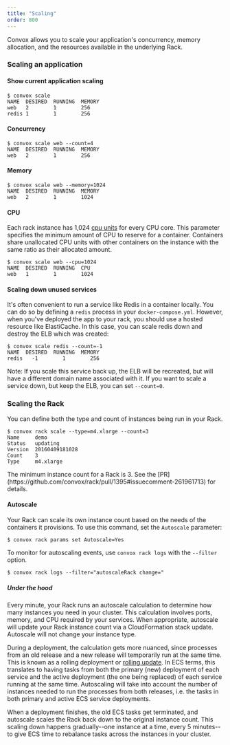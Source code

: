 ```yaml
---
title: "Scaling"
order: 800
---
```


Convox allows you to scale your application's concurrency, memory allocation, and the resources available in the underlying Rack.

### Scaling an application

#### Show current application scaling

```
$ convox scale
NAME  DESIRED  RUNNING  MEMORY
web   2        1        256
redis 1        1        256
```

#### Concurrency

```
$ convox scale web --count=4
NAME  DESIRED  RUNNING  MEMORY
web   2        1        256
```

#### Memory

```
$ convox scale web --memory=1024
NAME  DESIRED  RUNNING  MEMORY
web   2        1        1024
```

#### CPU

Each rack instance has 1,024 [cpu units](http://docs.aws.amazon.com/AmazonECS/latest/APIReference/API_ContainerDefinition.html#ECS-Type-ContainerDefinition-cpu) for every CPU core. This parameter specifies the minimum amount of CPU to reserve for a container. Containers share unallocated CPU units with other containers on the instance with the same ratio as their allocated amount.

```
$ convox scale web --cpu=1024
NAME  DESIRED  RUNNING  CPU
web   1        1        1024
```

#### Scaling down unused services

It's often convenient to run a service like Redis in a container locally. You can do so by defining a `redis` process in your `docker-compose.yml`. However, when you've deployed the app to your rack, you should use a hosted resource like ElastiCache. In this case, you can scale redis down and destroy the ELB which was created:

```
$ convox scale redis --count=-1
NAME  DESIRED  RUNNING  MEMORY
redis   -1        1        256
```

Note: If you scale this service back up, the ELB will be recreated, but will have a different domain name associated with it. If you want to scale a service down, but keep the ELB, you can set `--count=0`.

### Scaling the Rack

You can define both the type and count of instances being run in your Rack.

```
$ convox rack scale --type=m4.xlarge --count=3
Name     demo
Status   updating
Version  20160409181028
Count    3
Type     m4.xlarge
```
<div class="block-callout block-show-callout type-warning" markdown="1">
  The minimum instance count for a Rack is 3. See the [PR](https://github.com/convox/rack/pull/1395#issuecomment-261961713) for details.
</div>

#### Autoscale

Your Rack can scale its own instance count based on the needs of the containers it provisions. To use this command, set the `Autoscale` parameter:

```
$ convox rack params set Autoscale=Yes
```

To monitor for autoscaling events, use `convox rack logs` with the `--filter` option.

```
$ convox rack logs --filter="autoscaleRack change="
```

##### Under the hood

Every minute, your Rack runs an autoscale calculation to determine how many instances you need in your cluster. This calculation involves ports, memory, and CPU required by your services. When appropriate, autoscale will update your Rack instance count via a CloudFormation stack update. Autoscale will not change your instance type.

During a deployment, the calculation gets more nuanced, since processes from an old release and a new release will temporarily run at the same time. This is known as a rolling deployment or [rolling update](https://convox.com/docs/rolling-updates). In ECS terms, this translates to having tasks from both the primary (new) deployment of each service and the active deployment (the one being replaced) of each service running at the same time. Autoscaling will take into account the number of instances needed to run the processes from both releases, i.e. the tasks in both primary and active ECS service deployments.

When a deployment finishes, the old ECS tasks get terminated, and autoscale scales the Rack back down to the original instance count. This scaling down happens gradually--one instance at a time, every 5 minutes--to give ECS time to rebalance tasks across the instances in your cluster.
